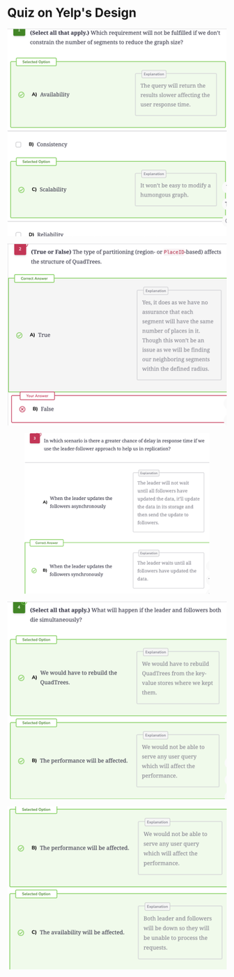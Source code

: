 # Quiz on Yelp's Design

![](<../.gitbook/assets/Screenshot 2023-09-02 at 5.32.27 PM.png>)

![](<../.gitbook/assets/Screenshot 2023-09-02 at 5.33.13 PM.png>)

<figure><img src="../.gitbook/assets/Screenshot 2023-09-02 at 5.35.54 PM.png" alt=""><figcaption></figcaption></figure>

![](<../.gitbook/assets/Screenshot 2023-09-02 at 5.36.54 PM.png>)

![](<../.gitbook/assets/Screenshot 2023-09-02 at 5.37.02 PM.png>)
